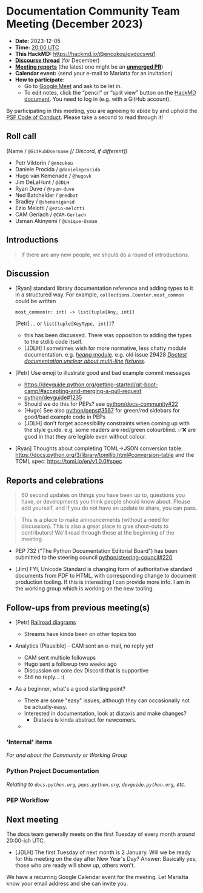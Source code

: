 # Documentation Community Team Meeting (December 2023)

- **Date:** 2023-12-05
- **Time:** [20:00 UTC](https://arewemeetingyet.com/UTC/2023-12-05/20:00/Docs%20Meeting)
- **This HackMD:** https://hackmd.io/@encukou/pydocswg1
- [**Discourse thread**](https://discuss.python.org/t/documentation-community-meeting-tuesday-december-5-2023/40119) (for December)
- [**Meeting reports**](https://docs-community.readthedocs.io/en/latest/monthly-meeting/) (the latest one might be an [**unmerged PR**](https://github.com/python/docs-community/pulls))
- **Calendar event:** (send your e-mail to Mariatta for an invitation)
- **How to participate:**
  -  Go to [Google Meet](https://meet.google.com/dii-qrzf-wkw) and ask to be let in.
  -  To edit notes, click the “pencil” or “split view” button on the [HackMD document](https://hackmd.io/@encukou/pydocswg1). You need to log in (e.g. with a GitHub account).

By participating in this meeting, you are agreeing to abide by and uphold the [PSF Code of Conduct](https://www.python.org/psf/codeofconduct/).
Please take a second to read through it!

## Roll call

(Name / `@GitHubUsername` *[/ Discord, if different]*)
- Petr Viktorin / `@encukou`
- Daniele Procida / `@danieleprocida`
- Hugo van Kemenade / `@hugovk`
- Jim DeLaHunt / `@JDLH`
- Ryan Duve / `@ryan-duve`
- Ned Batchelder / `@nedbat`
- Bradley / `@shenanigansd`
- Ezio Melotti / `@ezio-melotti`
- CAM Gerlach / `@CAM-Gerlach`
- Usman Akinyemi / `@Unique-Usman`

## Introductions

> If there are any new people, we should do a round of introductions.

## Discussion

* [Ryan] standard library documentation reference and adding types to it in a structured way.  For example, `collections.Counter.most_common` could be written

      most_common(n: int) -> list[tuple[Any, int]]
  
  [Petr] ... or `list[tuple[KeyType, int]]`?
  
  - this has been discussed. There was opposition to adding the types to the stdlib code itself.
  - [JDLH] I sometimes wish for more normative, less chatty module documentation. e.g. [*heapq* module](https://docs.python.org/3/library/heapq.html). e.g. old issue 29428 [*Doctest documentation unclear about multi-line fixtures*](https://bugs.python.org/issue29428).

* [Petr] Use emoji to illustrate good and bad example commit messages
  * https://devguide.python.org/getting-started/git-boot-camp/#accepting-and-merging-a-pull-request
  * [python/devguide#1235](https://github.com/python/devguide/pull/1235)
  * Should we do this for PEPs? see [python/docs-community#22](https://github.com/python/docs-community/issues/22)
  * [Hugo] See also [python/peps#3567](https://github.com/python/peps/pull/3567) for green/red sidebars for good/bad example code in PEPs
  * [JDLH] don't forget accessibility constraints when coming up with the style guide. e.g. some readers are red/green colourblind. ✅❌ are good in that they are legible even without colour.

* [Ryan] Thoughts about completing TOML->JSON conversion table: https://docs.python.org/3/library/tomllib.html#conversion-table and the TOML spec: https://toml.io/en/v1.0.0#spec


## Reports and celebrations

> 60 second updates on things you have been up to, questions you have, or developments you think people should know about. Please add yourself, and if you do not have an update to share, you can pass.

> This is a place to make announcements (without a need for discussion). This is also a great place to give shout-outs to contributors! We'll read through these at the beginning of the meeting.


- PEP 732 ("The Python Documentation Editorial Board") has been submitted to the steering council [python/steering-council#220](https://github.com/python/steering-council/issues/220)

- [Jim] FYI, Unicode Standard is changing form of authoritative standard documents from PDF to HTML, with corresponding change to document production tooling. If this is interesting I can provide more info. I am in the working group which is working on the new tooling.

## Follow-ups from previous meeting(s)

* [Petr] [Railroad diagrams](https://discuss.python.org/t/36709/20)
  * Streams have kinda been on other topics too

* Analytics (Plausible) - CAM sent an e-mail, no reply yet
    * CAM sent multiole followups
    * Hugo sent a followup two weeks ago
    * Discussion on core dev Discord that is supportive
    * Still no reply... :(

* As a beginner, what's a good starting point?
  * There are some "easy" issues, although they can occasionally not be actually-easy.
  * Interested in documentation, look at diataxis and make changes?
    * Diataxis is kinda abstract for newcomers.
  * 


### 'Internal' items

*For and about the Community or Working Group*


### Python Project Documentation

*Relating to `docs.python.org`, `peps.python.org`, `devguide.python.org`, etc.*

### PEP Workflow

## Next meeting

The docs team generally meets on the first Tuesday of every month around 20:00-ish UTC.
 * [JDLH] The first Tuesday of next month is 2 January. Will we be ready for this meeting on the day after New Year's Day? Answer: Basically yes; those who are ready will show up, others won't.

We have a recurring Google Calendar event for the meeting.
Let Mariatta know your email address and she can invite you.
